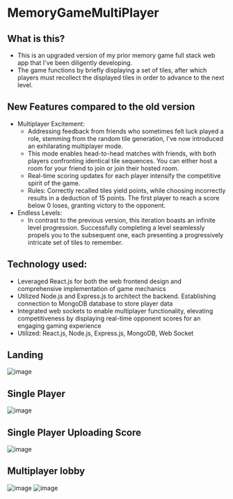 # MemoryGameMultiPlayer
## What is this?
  - This is an upgraded version of my prior memory game full stack web app that I've been diligently developing.
  - The game functions by briefly displaying a set of tiles, after which players must recollect the displayed tiles in order to advance to the next level.

## New Features compared to the old version
  - Multiplayer Excitement:
    - Addressing feedback from friends who sometimes felt luck played a role, stemming from the random tile generation, I've now introduced an exhilarating multiplayer mode.
    - This mode enables head-to-head matches with friends, with both players confronting identical tile sequences. You can either host a room for your friend to join or join their hosted room.
    - Real-time scoring updates for each player intensify the competitive spirit of the game.
    - Rules: Correctly recalled tiles yield points, while choosing incorrectly results in a deduction of 15 points. The first player to reach a score below 0 loses, granting victory to the opponent.
  - Endless Levels:
    - In contrast to the previous version, this iteration boasts an infinite level progression. Successfully completing a level seamlessly propels you to the subsequent one, each presenting a progressively intricate set of tiles to remember.

## Technology used:
  - Leveraged React.js for both the web frontend design and comprehensive implementation of game mechanics
  - Utilized Node.js and Express.js to architect the backend. Establishing connection to MongoDB database to store player data
  - Integrated web sockets to enable multiplayer functionality, elevating competitiveness by displaying real-time opponent scores for an engaging gaming experience
  - Utilized: React.js, Node.js, Express.js, MongoDB, Web Socket

## Landing
![image](https://github.com/JackyJerkyYt/MemoryGameMultiPlayer/assets/102132492/7149b0d7-e418-4b32-8f67-90fef3343b56)

## Single Player
![image](https://github.com/JackyJerkyYt/MemoryGameMultiPlayer/assets/102132492/aea34c16-16d9-4266-a4b3-212c6fda5b9f)

## Single Player Uploading Score
![image](https://github.com/JackyJerkyYt/MemoryGameMultiPlayer/assets/102132492/22952904-ec63-49ac-8eb8-d964a7b4b7d4)

## Multiplayer lobby
![image](https://github.com/JackyJerkyYt/MemoryGameMultiPlayer/assets/102132492/a7192615-18d9-49e3-ac9d-be450a8c1424)
![image](https://github.com/JackyJerkyYt/MemoryGameMultiPlayer/assets/102132492/09a0c8b6-1b1b-4597-8727-c0852e2d76cd)



